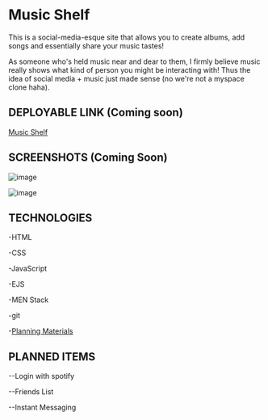 # Music Shelf
  This is a social-media-esque site that allows you to create albums, add songs and essentially share your music tastes!

  As someone who's held music near and dear to them, I firmly believe music really shows what kind of person you might be interacting with! Thus the idea of social media + music just made sense (no we're not a myspace clone haha).

## DEPLOYABLE LINK (Coming soon)
  [Music Shelf](https://music-shelf.fly.dev/)

## SCREENSHOTS (Coming Soon)
  ![image](Placeholder)
  
  ![image](Placeholder)


## TECHNOLOGIES
  -HTML

  -CSS

  -JavaScript

  -EJS

  -MEN Stack

  -git

  -[Planning Materials](https://trello.com/b/CXi2xTJF/music-shelf-board)


## PLANNED ITEMS
  --Login with spotify

  --Friends List

  --Instant Messaging
